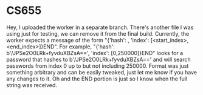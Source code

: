 # CS655

Hey, I uploaded the worker in a separate branch. There's another file I was using just for testing, we can remove it from the final build. Currently, the worker expects a message of the form "{'hash': <base64>, 'index': [<start_index>,<end_index>]}END". For example, "{'hash': b'/JPSe2O0LRk+fyvduXBZsA==', 'index': [0,250000]}END" looks for a password that hashes to b'/JPSe2O0LRk+fyvduXBZsA==' and will search passwords from index 0 up to but not including 250000. Format was just something arbitrary and can be easily tweaked, just let me know if you have any changes to it. Oh and the END portion is just so I know when the full string was received.
